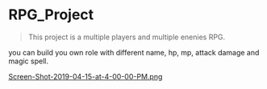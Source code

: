 # RPG_Project
> This project is a multiple players and multiple enenies RPG.

you can build you own role with different name, hp, mp, attack damage and magic spell.

[Screen-Shot-2019-04-15-at-4-00-00-PM.png](https://postimg.cc/dZqg4xv0)
